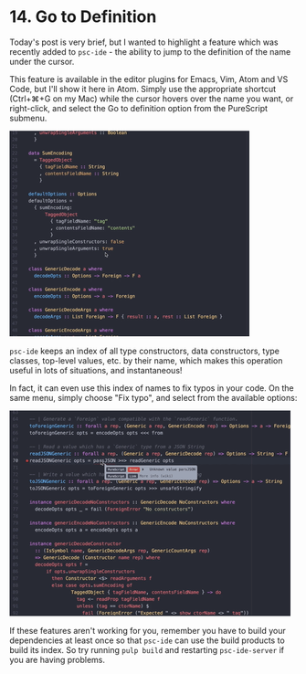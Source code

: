 # 14. Go to Definition

Today's post is very brief, but I wanted to highlight a feature which was recently added to `psc-ide` - the ability to jump to the definition of the name under the cursor.

This feature is available in the editor plugins for Emacs, Vim, Atom and VS Code, but I'll show it here in Atom. Simply use the appropriate shortcut (Ctrl+⌘+G on my Mac) while the cursor hovers over the name you want, or right-click, and select the Go to definition option from the PureScript submenu.

![Go to Definition](images/atom-go-to-definition.gif)

`psc-ide` keeps an index of all type constructors, data constructors, type classes, top-level values, etc. by their name, which makes this operation useful in lots of situations, and instantaneous!

In fact, it can even use this index of names to fix typos in your code. On the same menu, simply choose "Fix typo", and select from the available options:

![Fix Typo](images/atom-fix-typo.gif)

If these features aren't working for you, remember you have to build your dependencies at least once so that `psc-ide` can use the build products to build its index. So try running `pulp build` and restarting `psc-ide-server` if you are having problems.
